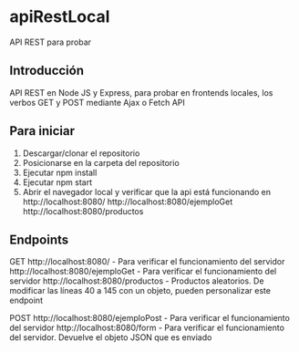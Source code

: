 # apiRestLocal
API REST para probar
## Introducción
API REST en Node JS y Express, para probar en frontends locales, los verbos GET y POST mediante Ajax o Fetch API

## Para iniciar
1. Descargar/clonar el repositorio
2. Posicionarse en la carpeta del repositorio
3. Ejecutar npm install
4. Ejecutar npm start
5. Abrir el navegador local y verificar que la api está funcionando en
  http://localhost:8080/
  http://localhost:8080/ejemploGet
  http://localhost:8080/productos

## Endpoints
GET
  http://localhost:8080/ - Para verificar el funcionamiento del servidor 
  http://localhost:8080/ejemploGet - Para verificar el funcionamiento del servidor
  http://localhost:8080/productos - Productos aleatorios. De modificar las líneas 40 a 145 con un objeto, pueden personalizar este endpoint
  
POST
  http://localhost:8080/ejemploPost - Para verificar el funcionamiento del servidor 
  http://localhost:8080/form - Para verificar el funcionamiento del servidor. Devuelve el objeto JSON que es enviado
  
  

